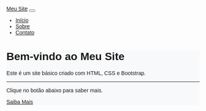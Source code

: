 <!DOCTYPE html>
<html lang="pt-br">
<head>
  <meta charset="UTF-8">
  <meta name="viewport" content="width=device-width, initial-scale=1.0">
  <title>Meu Site Básico</title>
  <!-- Bootstrap CSS -->
  <link rel="stylesheet" href="https://stackpath.bootstrapcdn.com/bootstrap/4.5.2/css/bootstrap.min.css">
  <!-- Seu CSS personalizado -->
  <style>
    body {
      font-family: Arial, sans-serif;
    }
    .jumbotron {
      background-color: #f8f9fa;
    }
  </style>
</head>
<body>

  <!-- Navbar -->
  <nav class="navbar navbar-expand-lg navbar-dark bg-dark">
    <a class="navbar-brand" href="#">Meu Site</a>
    <button class="navbar-toggler" type="button" data-toggle="collapse" data-target="#navbarNav" aria-controls="navbarNav" aria-expanded="false" aria-label="Toggle navigation">
      <span class="navbar-toggler-icon"></span>
    </button>
    <div class="collapse navbar-collapse" id="navbarNav">
      <ul class="navbar-nav ml-auto">
        <li class="nav-item active">
          <a class="nav-link" href="#">Início</a>
        </li>
        <li class="nav-item">
          <a class="nav-link" href="#">Sobre</a>
        </li>
        <li class="nav-item">
          <a class="nav-link" href="#">Contato</a>
        </li>
      </ul>
    </div>
  </nav>

  <!-- Conteúdo principal -->
  <div class="container mt-5">
    <div class="jumbotron">
      <h1 class="display-4">Bem-vindo ao Meu Site</h1>
      <p class="lead">Este é um site básico criado com HTML, CSS e Bootstrap.</p>
      <hr class="my-4">
      <p>Clique no botão abaixo para saber mais.</p>
      <a class="btn btn-primary btn-lg" href="#" role="button">Saiba Mais</a>
    </div>
  </div>

  <!-- Bootstrap JavaScript e dependências -->
  <script src="https://code.jquery.com/jquery-3.5.1.slim.min.js"></script>
  <script src="https://cdn.jsdelivr.net/npm/@popperjs/core@2.5.4/dist/umd/popper.min.js"></script>
  <script src="https://stackpath.bootstrapcdn.com/bootstrap/4.5.2/js/bootstrap.min.js"></script>

</body>
</html>
